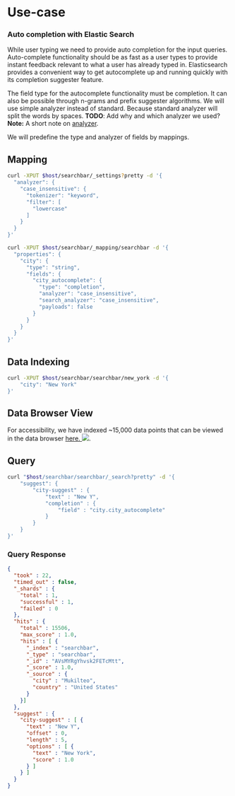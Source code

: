 # Use-case

### Auto completion with Elastic Search

While user typing we need to provide auto completion for the input queries. Auto-complete functionality should be as fast as a user types to provide instant feedback relevant to what a user has already typed in.  Elasticsearch provides a convenient way to get autocomplete up and running quickly with its completion suggester feature.

The field type for the autocomplete functionality must be completion. It can also be possible through n-grams and prefix suggester algorithms. We will use simple analyzer instead of standard. Because standard analyzer will split the words by spaces.
**TODO**: Add why and which analyzer we used?
**Note:** A short note on [analyzer](https://www.elastic.co/blog/found-text-analysis-part-1).

We will predefine the type and  analyzer of fields by mappings.

## Mapping

```bash
curl -XPUT $host/searchbar/_settings?pretty -d '{
  "analyzer": {
    "case_insensitive": {
      "tokenizer": "keyword",
      "filter": [
        "lowercase"
      ]             
    }   
  }
}'
```
```bash
curl -XPUT $host/searchbar/_mapping/searchbar -d '{
  "properties": {
    "city": {
      "type": "string",
      "fields": {
        "city_autocomplete": {
          "type": "completion",
          "analyzer": "case_insensitive",
          "search_analyzer": "case_insensitive",
          "payloads": false
        }
      }
    }
  }
}'
```

## Data Indexing

```bash
curl -XPUT $host/searchbar/searchbar/new_york -d '{
    "city": "New York"
}'
```

## Data Browser View
For accessibility, we have indexed ~15,000 data points that can be viewed in the data browser [here. ![](https://i.imgur.com/rHOEixS.png)](https://opensource.appbase.io/dejavu/live/#?input_state=XQAAAALGAAAAAAAAAAA9iIqnY-B2BnTZGEQz6wkFsf75RGH_jHaI0iFldVUA8qAu_IuFdCiPbQoJXhucJFD7Tx0dCbrMnss3gpLkoGLSlzMWr0Rs78QzD1cInlCxvWqSgdLhvpBcAJW68g0Vhcn0xKzkLHaOzsy68EPdXOYucCl6c8hMMRGu3y4dlzbBXn60r5lbWVcwldsd4kUXc8NRk6kGMuYbn4Qx47XYODZCQPz6_vsDAwA).

## Query

```bash
curl "$host/searchbar/searchbar/_search?pretty" -d '{
    "suggest": {
        "city-suggest" : {
            "text" : "New Y",
            "completion" : {
                "field" : "city.city_autocomplete"
            }
        }
    }
}'
```

### Query Response

```json
{
  "took" : 22,
  "timed_out" : false,
  "_shards" : {
    "total" : 1,
    "successful" : 1,
    "failed" : 0
  },
  "hits" : {
    "total" : 15506,
    "max_score" : 1.0,
    "hits" : [ {
      "_index" : "searchbar",
      "_type" : "searchbar",
      "_id" : "AVsMYRgYhvsk2FETcMtt",
      "_score" : 1.0,
      "_source" : {
        "city" : "Mukilteo",
        "country" : "United States"
      }
    }]
  },
  "suggest" : {
    "city-suggest" : [ {
      "text" : "New Y",
      "offset" : 0,
      "length" : 5,
      "options" : [ {
        "text" : "New York",
        "score" : 1.0
      } ]
    } ]
  }
}
```
